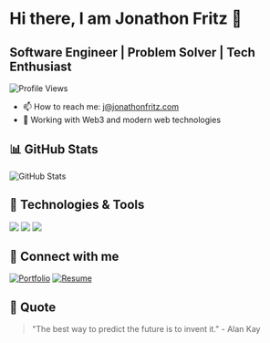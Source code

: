 # Hi there, I am Jonathon Fritz 👋

## Software Engineer | Problem Solver | Tech Enthusiast

![Profile Views](https://komarev.com/ghpvc/?username=JonathonJulian&color=brightgreen)

- 📫 How to reach me: j@jonathonfritz.com
- 🚀 Working with Web3 and modern web technologies

## 📊 GitHub Stats

![GitHub Stats](https://github-readme-stats.vercel.app/api?username=JonathonJulian&show_icons=true&theme=radical)

## 🔧 Technologies & Tools

![](https://img.shields.io/badge/Code-JavaScript-informational?style=flat&logo=javascript&logoColor=white&color=2bbc8a)
![](https://img.shields.io/badge/Code-React-informational?style=flat&logo=react&logoColor=white&color=2bbc8a)
![](https://img.shields.io/badge/Code-TypeScript-informational?style=flat&logo=typescript&logoColor=white&color=2bbc8a)

## 🔗 Connect with me

[![Portfolio](https://img.shields.io/badge/Portfolio-5340ff?style=for-the-badge&logo=Google-chrome&logoColor=white)](https://jonathonfritz.com)
[![Resume](https://img.shields.io/badge/Resume-4285F4?style=for-the-badge&logo=read-the-docs&logoColor=white)](https://resume.jonathonfritz.com/)

## 💭 Quote

> "The best way to predict the future is to invent it." - Alan Kay
